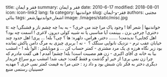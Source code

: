 title: فقر و ایمان
summary: فقر و ایمان
date: 2010-6-17
modified: 2018-08-01
icon:  icon-link2
lang: fa
category: خواندنیها
slug: فقر-و-ایمان
authors: مجتبی بنائی
tags: اشعار,خواندنیها,شعر
image: /images/static/misc.jpg

s: خواندنیها | شعر     آقا ! وجود پاک مرا چند می خری؟    -  به به! چه چشم ناز و قشنگی! چه دختری!    چرخی بزن ، ببینمت آیا مناسبی    یا نه شبیه کولی دیروز، لاغری !    اسمت چه بود؟ اهل کجایی؟ ندیدمت! .......    دختر، هراس، دلهره: ها ؟ چی؟ بله! ... پری!    اهل حدود چند خیابان عقب ترم    - نزدیک نانوایی سنگک ؟  -  نه ! بربری    چیزی به مرگ دامن پاکش نمانده بود    زیر نگاه هرزه ی یک مرد مشتری    -  کمتر حساب کن ... وَ موبایلش :  الو! بله !    - امشب بیا به خانه ی آقای اکبری    -  زن هم مصیبت است! بله! چشم! آمدم !    هی گفت مادرم که چرا زن نمی بری!    از خیر او گذشت و فقط گفت: حیف شد!    امشب برو سراغ خریدار دیگری    دختر به فکر نان شبش بود و داد زد :    حتی مرا به قیمت کمتر نمی خری ؟      مهدیه حسینیان رستمی  منبع